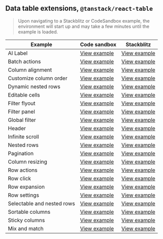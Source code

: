## Data table extensions, `@tanstack/react-table`

> Upon navigating to a Stackblitz or CodeSandbox example, the environment will
> start up and may take a few minutes until the example is loaded.

| Example                    | Code sandbox                                                                                                                | Stackblitz                                                                                                                |
| -------------------------- | --------------------------------------------------------------------------------------------------------------------------- | ------------------------------------------------------------------------------------------------------------------------- |
| AI Label                   | [View example](https://codesandbox.io/s/github/carbon-design-system/tanstack-carbon/tree/main/react/ai-label)               | [View example](https://stackblitz.com/github/carbon-design-system/tanstack-carbon/tree/main/react/ai-label)               |
| Batch actions              | [View example](https://codesandbox.io/s/github/carbon-design-system/tanstack-carbon/tree/main/react/batch-actions)          | [View example](https://stackblitz.com/github/carbon-design-system/tanstack-carbon/tree/main/react/batch-actions)          |
| Column alignment           | [View example](https://codesandbox.io/s/github/carbon-design-system/tanstack-carbon/tree/main/react/column-alignment)       | [View example](https://stackblitz.com/github/carbon-design-system/tanstack-carbon/tree/main/react/column-alignment)       |
| Customize column order     | [View example](https://codesandbox.io/s/github/carbon-design-system/tanstack-carbon/tree/main/react/customizeColumns)       | [View example](https://stackblitz.com/github/carbon-design-system/tanstack-carbon/tree/main/react/customizeColumns)       |
| Dynamic nested rows        | [View example](https://codesandbox.io/s/github/carbon-design-system/tanstack-carbon/tree/main/react/dynamic-nested-rows)    | [View example](https://stackblitz.com/github/carbon-design-system/tanstack-carbon/tree/main/react/dynamic-nested-rows)    |
| Editable cells             | [View example](https://codesandbox.io/s/github/carbon-design-system/tanstack-carbon/tree/main/react/editableCells)          | [View example](https://stackblitz.com/github/carbon-design-system/tanstack-carbon/tree/main/react/editableCells)          |
| Filter flyout              | [View example](https://codesandbox.io/s/github/carbon-design-system/tanstack-carbon/tree/main/react/filterFlyout)           | [View example](https://stackblitz.com/github/carbon-design-system/tanstack-carbon/tree/main/react/filterFlyout)           |
| Filter panel               | [View example](https://codesandbox.io/s/github/carbon-design-system/tanstack-carbon/tree/main/react/filterPanel)            | [View example](https://stackblitz.com/github/carbon-design-system/tanstack-carbon/tree/main/react/filterPanel)            |
| Global filter              | [View example](https://codesandbox.io/s/github/carbon-design-system/tanstack-carbon/tree/main/react/globalFilter)           | [View example](https://stackblitz.com/github/carbon-design-system/tanstack-carbon/tree/main/react/globalFilter)           |
| Header                     | [View example](https://codesandbox.io/s/github/carbon-design-system/tanstack-carbon/tree/main/react/header)                 | [View example](https://stackblitz.com/github/carbon-design-system/tanstack-carbon/tree/main/react/header)                 |
| Infinite scroll            | [View example](https://codesandbox.io/s/github/carbon-design-system/tanstack-carbon/tree/main/react/infiniteScroll)         | [View example](https://stackblitz.com/github/carbon-design-system/tanstack-carbon/tree/main/react/infiniteScroll)         |
| Nested rows                | [View example](https://codesandbox.io/s/github/carbon-design-system/tanstack-carbon/tree/main/react/nestedRows)             | [View example](https://stackblitz.com/github/carbon-design-system/tanstack-carbon/tree/main/react/nestedRows)             |
| Pagination                 | [View example](https://codesandbox.io/s/github/carbon-design-system/tanstack-carbon/tree/main/react/pagination)             | [View example](https://stackblitz.com/github/carbon-design-system/tanstack-carbon/tree/main/react/pagination)             |
| Column resizing            | [View example](https://codesandbox.io/s/github/carbon-design-system/tanstack-carbon/tree/main/react/resizing)               | [View example](https://stackblitz.com/github/carbon-design-system/tanstack-carbon/tree/main/react/resizing)               |
| Row actions                | [View example](https://codesandbox.io/s/github/carbon-design-system/tanstack-carbon/tree/main/react/row-actions)            | [View example](https://stackblitz.com/github/carbon-design-system/tanstack-carbon/tree/main/react/row-actions)            |
| Row click                  | [View example](https://codesandbox.io/s/github/carbon-design-system/tanstack-carbon/tree/main/react/row-click)              | [View example](https://stackblitz.com/github/carbon-design-system/tanstack-carbon/tree/main/react/row-click)              |
| Row expansion              | [View example](https://codesandbox.io/s/github/carbon-design-system/tanstack-carbon/tree/main/react/rowExpansion)           | [View example](https://stackblitz.com/github/carbon-design-system/tanstack-carbon/tree/main/react/rowExpansion)           |
| Row settings               | [View example](https://codesandbox.io/s/github/carbon-design-system/tanstack-carbon/tree/main/react/row-settings)           | [View example](https://stackblitz.com/github/carbon-design-system/tanstack-carbon/tree/main/react/row-settings)           |
| Selectable and nested rows | [View example](https://codesandbox.io/s/github/carbon-design-system/tanstack-carbon/tree/main/react/selectable-nested-rows) | [View example](https://stackblitz.com/github/carbon-design-system/tanstack-carbon/tree/main/react/selectable-nested-rows) |
| Sortable columns           | [View example](https://codesandbox.io/s/github/carbon-design-system/tanstack-carbon/tree/main/react/sortable)               | [View example](https://stackblitz.com/github/carbon-design-system/tanstack-carbon/tree/main/react/sortable)               |
| Sticky columns             | [View example](https://codesandbox.io/s/github/carbon-design-system/tanstack-carbon/tree/main/react/sticky-columns)         | [View example](https://stackblitz.com/github/carbon-design-system/tanstack-carbon/tree/main/react/sticky-columns)         |
| Mix and match              | [View example](https://codesandbox.io/s/github/carbon-design-system/tanstack-carbon/tree/main/react/mix-and-match)          | [View example](https://stackblitz.com/github/carbon-design-system/tanstack-carbon/tree/main/react/mix-and-match)          |

